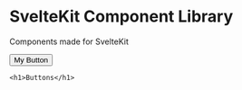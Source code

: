 <h1>SvelteKit Component Library</h1>

<p>Components made for SvelteKit</p>

<Button on:click={handleClick}>My Button</Button>

```svelte
<h1>Buttons</h1>
```

<script lang="ts">
  import { Button } from "$/lib";

  function handleClick() {
    alert("Svelte components inside Markdown files");
  }
</script>
